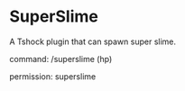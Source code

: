 # SuperSlime
A Tshock plugin that can spawn super slime.

command: /superslime (hp)

permission: superslime
